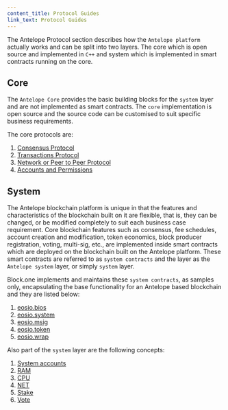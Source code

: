 ```yaml
---
content_title: Protocol Guides
link_text: Protocol Guides
---
```


The Antelope Protocol section describes how the `Antelope platform` actually works and can be split into two layers. The core which is open source and implemented in `C++` and system which is implemented in smart contracts running on the core.  

## Core

The `Antelope Core` provides the basic building blocks for the `system` layer and are not implemented as smart contracts. The `core` implementation is open source and the source code can be customised to suit specific business requirements.

The core protocols are:

1. [Consensus Protocol](10_consensus_protocol.md)
2. [Transactions Protocol](20_transactions_protocol.md)
3. [Network or Peer to Peer Protocol](30_network_peer_protocol.md)
4. [Accounts and Permissions](40_accounts_and_permissions.md)

## System

The Antelope blockchain platform is unique in that the features and characteristics of the blockchain built on it are flexible, that is, they can be changed, or be modified completely to suit each business case requirement. Core blockchain features such as consensus, fee schedules, account creation and modification, token economics, block producer registration, voting, multi-sig, etc., are implemented inside smart contracts which are deployed on the blockchain built on the Antelope platform. These smart contracts are referred to as `system contracts` and the layer as the `Antelope system` layer, or simply `system` layer.

Block.one implements and maintains these `system contracts`, as samples only, encapsulating the base functionality for an Antelope based blockchain and they are listed below:

1. [eosio.bios](https://developers.eos.io/manuals/eosio.contracts/latest/action-reference/eosio.bios)
2. [eosio.system](https://developers.eos.io/manuals/eosio.contracts/latest/action-reference/eosio.system)
3. [eosio.msig](https://developers.eos.io/manuals/eosio.contracts/latest/action-reference/eosio.msig)
4. [eosio.token](https://developers.eos.io/manuals/eosio.contracts/latest/action-reference/eosio.token)
5. [eosio.wrap](https://developers.eos.io/manuals/eosio.contracts/latest/action-reference/eosio.wrap)

Also part of the `system` layer are the following concepts:

1. [System accounts](https://developers.eos.io/manuals/eosio.contracts/latest/index/#system-contracts-system-accounts-priviledged-accounts)
2. [RAM](https://developers.eos.io/manuals/eosio.contracts/latest/index/#ram)
3. [CPU](https://developers.eos.io/manuals/eosio.contracts/latest/index/#cpu)
4. [NET](https://developers.eos.io/manuals/eosio.contracts/latest/index/#net)
5. [Stake](https://developers.eos.io/manuals/eosio.contracts/latest/index/#stake)
6. [Vote](https://developers.eos.io/manuals/eosio.contracts/latest/index/#vote)
